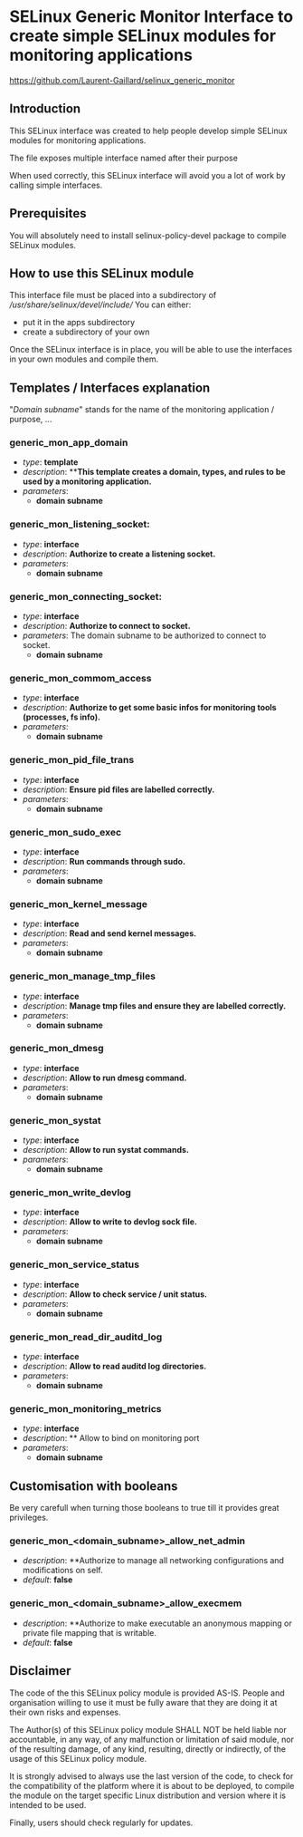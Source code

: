 SELinux Generic Monitor Interface to create simple SELinux modules for monitoring applications
==========================================================
https://github.com/Laurent-Gaillard/selinux_generic_monitor

## Introduction

This SELinux interface was created to help people develop simple SELinux modules for
monitoring applications.

The file exposes multiple interface named after their purpose 

When used correctly, this SELinux interface will avoid you a lot of work by calling 
simple interfaces.

## Prerequisites

You will absolutely need to install selinux-policy-devel package to compile SELinux modules.

## How to use this SELinux module

This interface file must be placed into a subdirectory of */usr/share/selinux/devel/include/*
You can either:  
 - put it in the apps subdirectory  
 - create a subdirectory of your own

Once the SELinux interface is in place, you will be able to use the interfaces in your own 
modules and compile them.

## Templates / Interfaces explanation

"*Domain subname*" stands for the name of the monitoring application / purpose, ...

### generic_mon_app_domain
- *type*: **template**
- *description*:  ****This template creates a domain, types, and rules to be used by a monitoring application.**
- *parameters*:
    - **domain subname**

### generic_mon_listening_socket:
- *type*: **interface**
- *description*:  **Authorize to create a listening socket.**
- *parameters*:
    - **domain subname**

### generic_mon_connecting_socket:
- *type*: **interface**
- *description*:  **Authorize to connect to socket.**
- *parameters*: The domain subname to be authorized to connect to socket.
    - **domain subname**

### generic_mon_commom_access
- *type*: **interface**
- *description*:  **Authorize to get some basic infos for monitoring tools (processes, fs info).**
- *parameters*: 
    - **domain subname**
### generic_mon_pid_file_trans
- *type*: **interface**
- *description*:  **Ensure pid files are labelled correctly.**
- *parameters*: 
    - **domain subname**

### generic_mon_sudo_exec   
- *type*: **interface**
- *description*:  **Run commands through sudo.**
- *parameters*:
    - **domain subname**

### generic_mon_kernel_message    
- *type*: **interface**
- *description*:  **Read and send kernel messages.**
- *parameters*:
    - **domain subname**

### generic_mon_manage_tmp_files
- *type*: **interface**
- *description*:  **Manage tmp files and ensure they are labelled correctly.**
- *parameters*:
    - **domain subname**

### generic_mon_dmesg
- *type*: **interface**
- *description*:  **Allow to run dmesg command.**
- *parameters*:
    - **domain subname**

### generic_mon_systat
- *type*: **interface**
- *description*:  **Allow to run systat commands.**
- *parameters*:
    - **domain subname**

### generic_mon_write_devlog
- *type*: **interface**
- *description*:  **Allow to write to devlog sock file.**
- *parameters*:
    - **domain subname**

### generic_mon_service_status
- *type*: **interface**
- *description*:  **Allow to check service / unit status.**
- *parameters*:
    - **domain subname**

### generic_mon_read_dir_auditd_log
- *type*: **interface**
- *description*:  **Allow to read auditd log directories.**
- *parameters*:
    - **domain subname**

### generic_mon_monitoring_metrics
- *type*: **interface**
- *description*:  ** Allow to bind on monitoring port
- *parameters*:
    - **domain subname**
## Customisation with booleans
Be very carefull when turning those booleans to true till it provides great privileges. 
### generic_mon_**<domain_subname>**_allow_net_admin
- *description*:  **Authorize to manage all networking configurations and modifications on self. 
- *default*: **false**

### generic_mon_**<domain_subname>**_allow_execmem
- *description*:  **Authorize to make executable an anonymous mapping or private file mapping that is writable. 
- *default*: **false**

## Disclaimer

The code of the this SELinux policy module is provided AS-IS. People and organisation
willing to use it must be fully aware that they are doing it at their own risks and
expenses.

The Author(s) of this SELinux policy module SHALL NOT be held liable nor accountable, in
 any way, of any malfunction or limitation of said module, nor of the resulting damage, of
 any kind, resulting, directly or indirectly, of the usage of this SELinux policy module.

It is strongly advised to always use the last version of the code, to check for the 
compatibility of the platform where it is about to be deployed, to compile the module on
the target specific Linux distribution and version where it is intended to be used.

Finally, users should check regularly for updates.
